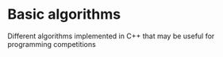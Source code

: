 # Basic algorithms

Different algorithms implemented in C++ that may be useful for programming competitions
